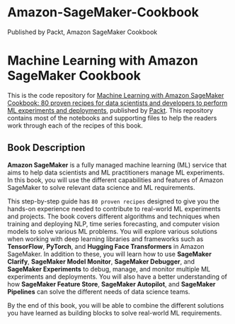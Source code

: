 # Amazon-SageMaker-Cookbook
Published by Packt, Amazon SageMaker Cookbook


# Machine Learning with Amazon SageMaker Cookbook

This is the code repository for [Machine Learning with Amazon SageMaker Cookbook: 80 proven recipes for data scientists and developers to perform ML experiments and deployments](https://www.amazon.com/Machine-Learning-Amazon-SageMaker-Cookbook/dp/1800567030), published by [Packt](https://www.packtpub.com/?utm_source=github). This repository contains most of the notebooks and supporting files to help the readers work through each of the recipes of this book. 


## Book Description

**Amazon SageMaker** is a fully managed machine learning (ML) service that aims to help data scientists and ML practitioners manage ML experiments. In this book, you will use the different capabilities and features of Amazon SageMaker to solve relevant data science and ML requirements.

This step-by-step guide has `80 proven recipes` designed to give you the hands-on experience needed to contribute to real-world ML experiments and projects. The book covers different algorithms and techniques when training and deploying NLP, time series forecasting, and computer vision models to solve various ML problems. You will explore various solutions when working with deep learning libraries and frameworks such as **TensorFlow**, **PyTorch**, and **Hugging Face Transformers** in Amazon SageMaker. In addition to these, you will learn how to use **SageMaker Clarify**, **SageMaker Model Monitor**, **SageMaker Debugger**, and **SageMaker Experiments** to debug, manage, and monitor multiple ML experiments and deployments. You will also have a better understanding of how **SageMaker Feature Store**, **SageMaker Autopilot**, and **SageMaker Pipelines** can solve the different needs of data science teams.

By the end of this book, you will be able to combine the different solutions you have learned as building blocks to solve real-world ML requirements.
